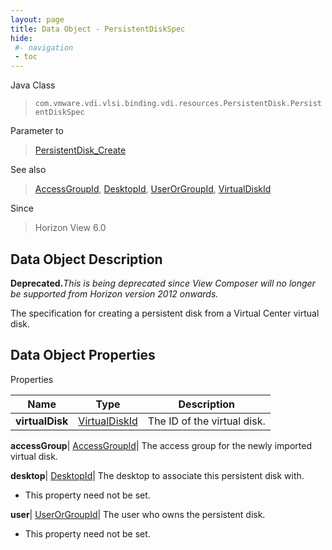 ```yaml
---
layout: page
title: Data Object - PersistentDiskSpec
hide:
 #- navigation
 - toc
---
```






Java Class  
> `com.vmware.vdi.vlsi.binding.vdi.resources.PersistentDisk.PersistentDiskSpec`

Parameter to  
> [PersistentDisk_Create](vdi.resources.PersistentDisk.md#create)

See also  
> [AccessGroupId](vdi.entity.AccessGroupId.md), [DesktopId](vdi.entity.DesktopId.md), [UserOrGroupId](vdi.entity.UserOrGroupId.md), [VirtualDiskId](vdi.entity.VirtualDiskId.md)

Since  
> Horizon View 6.0


## Data Object Description 

**Deprecated.**_This is being deprecated since View Composer will no longer be supported from Horizon version 2012 onwards._

The specification for creating a persistent disk from a Virtual Center virtual disk. 

## Data Object Properties

Properties

Name |  Type |  Description   
---|---|---  
**virtualDisk**| [VirtualDiskId](vdi.entity.VirtualDiskId.md)|  The ID of the virtual disk.   
  
**accessGroup**| [AccessGroupId](vdi.entity.AccessGroupId.md)|  The access group for the newly imported virtual disk.   
  
**desktop**| [DesktopId](vdi.entity.DesktopId.md)|  The desktop to associate this persistent disk with.   


* This property need not be set.

  
**user**| [UserOrGroupId](vdi.entity.UserOrGroupId.md)|  The user who owns the persistent disk.   


* This property need not be set.

  
  
  
  
  
  
